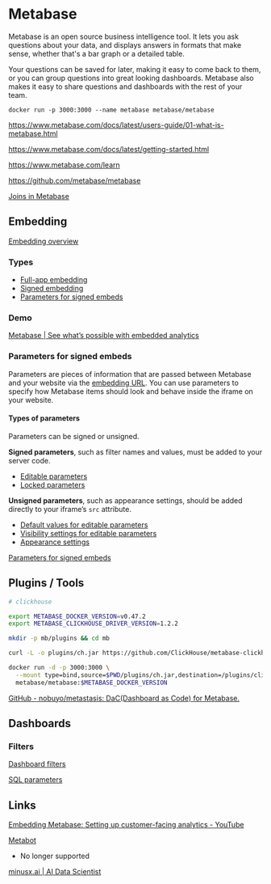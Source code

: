 # Metabase

Metabase is an open source business intelligence tool. It lets you ask questions about your data, and displays answers in formats that make sense, whether that's a bar graph or a detailed table.

Your questions can be saved for later, making it easy to come back to them, or you can group questions into great looking dashboards. Metabase also makes it easy to share questions and dashboards with the rest of your team.

`docker run -p 3000:3000 --name metabase metabase/metabase`

https://www.metabase.com/docs/latest/users-guide/01-what-is-metabase.html

https://www.metabase.com/docs/latest/getting-started.html

https://www.metabase.com/learn

https://github.com/metabase/metabase

[Joins in Metabase](https://www.metabase.com/learn/questions/joins-in-metabase)

## Embedding

[Embedding overview](https://www.metabase.com/docs/latest/embedding/start)

### Types

- [Full-app embedding](https://www.metabase.com/docs/latest/embedding/full-app-embedding)
- [Signed embedding](https://www.metabase.com/docs/latest/embedding/signed-embedding)
- [Parameters for signed embeds](https://www.metabase.com/docs/latest/embedding/signed-embedding-parameters)

### Demo

[Metabase | See what’s possible with embedded analytics](https://www.metabase.com/embedding-demo)

### Parameters for signed embeds

Parameters are pieces of information that are passed between Metabase and your website via the [embedding URL](https://www.metabase.com/docs/latest/embedding/signed-embedding#adding-the-embedding-url-to-your-website). You can use parameters to specify how Metabase items should look and behave inside the iframe on your website.

#### Types of parameters

Parameters can be signed or unsigned.

**Signed parameters**, such as filter names and values, must be added to your server code.

- [Editable parameters](https://www.metabase.com/docs/latest/embedding/signed-embedding-parameters#adding-a-filter-widget-to-a-signed-embed)
- [Locked parameters](https://www.metabase.com/docs/latest/embedding/signed-embedding-parameters#restricting-data-in-a-signed-embed)

**Unsigned parameters**, such as appearance settings, should be added directly to your iframe’s `src` attribute.

- [Default values for editable parameters](https://www.metabase.com/docs/latest/embedding/signed-embedding-parameters#populating-an-embedded-filter-widget-with-a-default-value)
- [Visibility settings for editable parameters](https://www.metabase.com/docs/latest/embedding/signed-embedding-parameters#hiding-filter-widgets-from-a-signed-embed)
- [Appearance settings](https://www.metabase.com/docs/latest/embedding/signed-embedding-parameters#customizing-the-appearance-of-a-signed-embed)

[Parameters for signed embeds](https://www.metabase.com/docs/latest/embedding/signed-embedding-parameters)

## Plugins / Tools

```bash
# clickhouse

export METABASE_DOCKER_VERSION=v0.47.2
export METABASE_CLICKHOUSE_DRIVER_VERSION=1.2.2

mkdir -p mb/plugins && cd mb

curl -L -o plugins/ch.jar https://github.com/ClickHouse/metabase-clickhouse-driver/releases/download/$METABASE_CLICKHOUSE_DRIVER_VERSION/clickhouse.metabase-driver.jar

docker run -d -p 3000:3000 \
  --mount type=bind,source=$PWD/plugins/ch.jar,destination=/plugins/clickhouse.jar --network="host" \
  metabase/metabase:$METABASE_DOCKER_VERSION
```

[GitHub - nobuyo/metastasis: DaC(Dashboard as Code) for Metabase.](https://github.com/nobuyo/metastasis)

## Dashboards

### Filters

[Dashboard filters](https://www.metabase.com/docs/latest/dashboards/filters)

[SQL parameters](https://www.metabase.com/docs/latest/questions/native-editor/sql-parameters)

## Links

[Embedding Metabase: Setting up customer-facing analytics - YouTube](https://www.youtube.com/watch?v=cwYXnUHA5HM)

[Metabot](https://www.metabase.com/glossary/metabot)

- No longer supported

[minusx.ai | AI Data Scientist](https://minusx.ai/)
